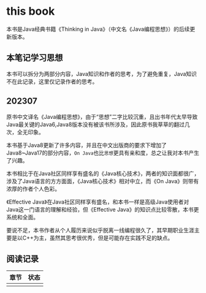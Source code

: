 # this book

本书是Java经典书籍《Thinking in Java》（中文名《Java编程思想》）的后续更新版本。

## 本笔记学习思想

本书可以拆分为两部分内容，Java知识和作者的思考，为了避免重复，Java知识不在此记录，这里仅记录作者的思考。

## 202307

原书中文译名《Java编程思想》，由于“思想”二字比较沉重，且出书年代太早导致Java最关键的Java6,Java8版本没有被该书所涉及，因此原书我草草的翻过几次，全无印象。

本书基于Java8更新了许多内容，并且在中文出版商的要求下增加了Java8~Java17的部分内容，`On Java`也比`思想`更具有亲和度，总之让我对本书产生了兴趣。

本书相比于在Java社区同样享有盛名的《Java核心技术》，两者的知识面都很广，涉及了Java语言的方方面面，《Java核心技术》相对中立，而《On Java》则带有浓厚的作者个人色彩。

《Effective Java》在Java社区同样享有盛名，和本书一样是高级Java使用者对Java这一门语言的理解和经验，但《Effective Java》的知识点比较零散，本书更系统和全面。

要说不足，本书作者从个人履历来说似乎脱离一线编程很久了，其早期职业生涯主要是以C++为主，虽然其思考很优秀，但是可能存在实践不足的缺点。

## 阅读记录

|章节|状态|
|--|--|
|||